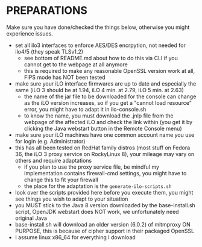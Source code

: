 # PREPARATIONS

Make sure you have done/checked the things below, otherwise you might experience issues.

- set all ilo3 interfaces to enforce AES/DES encrpytion, not needed for ilo4/5 (they speak TLSv1.2)
  - see bottom of README.md about how to do this via CLI if you cannot get to the webpage at all anymore
  - this is required to make any reasonable OpenSSL version work at all, FIPS mode has NOT been tested
- make sure your iLO interface firmwares are up to date and especially the same (iLO 3 should be at 1.94, iLO 4 min. at 2.79, iLO 5 min. at 2.63)
  - the name of the jar file to be downloaded for the console can change as the iLO version increases, so if you get a "cannot load resource" error, you might have to adapt it in ilo-console.sh
  - to know the name, you must download the .jnlp file from the webpage of the affected iLO and check the link within (you get it by clicking the Java webstart button in the Remote Console menu)
- make sure your iLO machines have one common account name you use for login (e.g. Administrator)
- this has all been tested on RedHat family distros (most stuff on Fedora 36, the iLO 3 proxy service on RockyLinux 8), your mileage may vary on others and require adaptations
  - if you plan to use the proxy service file, be mindful my implementation contains firewall-cmd settings, you might have to change this to fit your firewall
  - the place for the adaptation is the `generate-ilo-scripts.sh`
- look over the scripts provided here before you execute them, you might see things you wish to adapt to your situation
- you MUST stick to the Java 8 version downloaded by the base-install.sh script, OpenJDK webstart does NOT work, we unfortunately need original Java
- base-install.sh will download an older version (6.0.2) of mitmproxy ON PURPOSE, this is because of cipher support in their packaged OpenSSL
- I assume linux x86_64 for everything I download


